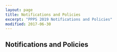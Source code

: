 ```yaml
---
layout: page
title: Notifications and Policies
excerpt: "PPPS 2019 Notifications and Policies"
modified: 2017-06-30
---
```



## Notifications and Policies

